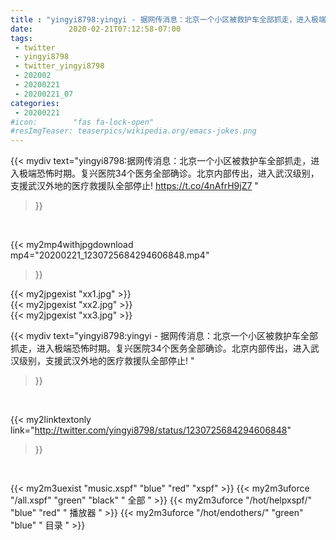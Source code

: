 ```yaml
---
title : "yingyi8798:yingyi - 据网传消息：北京一个小区被救护车全部抓走，进入极端恐怖时期。复兴医院34个医务全部确诊。北京内部传出，进入武汉级别，支援武汉外地的医疗救援队全部停止! "
date:        2020-02-21T07:12:58-07:00
tags:
 - twitter
 - yingyi8798
 - twitter_yingyi8798
 - 202002
 - 20200221
 - 20200221_07
categories:
 - 20200221
#icon:        "fas fa-lock-open"
#resImgTeaser: teaserpics/wikipedia.org/emacs-jokes.png
---
```


{{< mydiv text="yingyi8798:据网传消息：北京一个小区被救护车全部抓走，进入极端恐怖时期。复兴医院34个医务全部确诊。北京内部传出，进入武汉级别，支援武汉外地的医疗救援队全部停止! https://t.co/4nAfrH9jZ7 "
>}}
<br>


{{< my2mp4withjpgdownload mp4="20200221_1230725684294606848.mp4"
>}}

{{< my2jpgexist "xx1.jpg" >}}<br>
{{< my2jpgexist "xx2.jpg" >}}<br>
{{< my2jpgexist "xx3.jpg" >}}<br>



{{< mydiv text="yingyi8798:yingyi - 据网传消息：北京一个小区被救护车全部抓走，进入极端恐怖时期。复兴医院34个医务全部确诊。北京内部传出，进入武汉级别，支援武汉外地的医疗救援队全部停止! "
>}}
<br>

{{< my2linktextonly link="http://twitter.com/yingyi8798/status/1230725684294606848"
>}}


<br>

{{< my2m3uexist "music.xspf"        "blue"   "red"    "xspf" >}} {{< my2m3uforce "/all.xspf"         "green"  "black"  " 全部 " >}} {{< my2m3uforce "/hot/helpxspf/"    "blue"   "red"    " 播放器 " >}} {{< my2m3uforce "/hot/endothers/"   "green"  "blue"   " 目录 " >}} 
